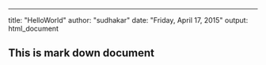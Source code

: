 ---
title: "HelloWorld"
author: "sudhakar"
date: "Friday, April 17, 2015"
output: html_document
## This is mark down document